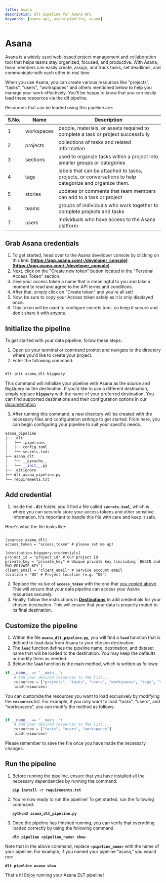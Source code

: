 ```yaml
---
title: Asana
description: dlt pipeline for Asana API
keywords: [asana api, asana pipeline, asana]
---
```


# Asana 

Asana is a widely used web-based project management and collaboration tool that helps teams stay organized, focused, and productive. With Asana, team members can easily create, assign, and track tasks, set deadlines, and communicate with each other in real time. 

When you use Asana, you can create various resources like "projects", "tasks", "users", "workspaces" and others mentioned below to help you manage your work effectively. You'll be happy to know that you can easily load these resources via the dlt pipeline. 

Resources that can be loaded using this pipeline are: 

| S.No. | Name | Description |
| --- | --- | --- |
| 1 | workspaces | people, materials, or assets required to complete a task or project successfully |
| 2 | projects | collections of tasks and related information |
| 3 | sections | used to organize tasks within a project into smaller groups or categories |
| 4 | tags | labels that can be attached to tasks, projects, or conversations to help categorize and organize them. |
| 5 | stories | updates or comments that team members can add to a task or project |
| 6 | teams | groups of individuals who work together to complete projects and tasks |
| 7 | users | individuals who have access to the Asana platform |

## Grab Asana credentials

1. To get started, head over to the Asana developer console by clicking on this link: **[https://app.asana.com/-/developer_console](https://app.asana.com/-/developer_console)**.
2. Next,  click on the "Create new token" button located in the "Personal Access Token" section.
3. Give your access token a name that is meaningful to you and take a moment to read and agree to the API terms and conditions.
4. After that, simply click on "Create token" and you're all set!
5. Now, be sure to copy your Access token safely as it is only displayed once.
6. This token will be used to configure secrets.toml, so keep it secure and don't share it with anyone.

## Initialize the pipeline[](https://dlthub.com/docs/pipelines/github#initialize-the-pipeline)

To get started with your data pipeline, follow these steps:

1. Open up your terminal or command prompt and navigate to the directory where you'd like to create your project.
2. Enter the following command:

```bash

dlt init asana_dlt bigquery
```

This command will initialize your pipeline with Asana as the source and BigQuery as the destination. If you'd like to use a different destination, simply replace **`bigquery`** with the name of your preferred destination. You can find supported destinations and their configuration options in our [documentation](https://dlthub.com/docs/destinations/duckdb) 

3. After running this command, a new directory will be created with the necessary files and configuration settings to get started. From here, you can begin configuring your pipeline to suit your specific needs.

```python
asana_pipeline
├── .dlt
│   ├── .pipelines
│   ├── config.toml
│   └── secrets.toml
├── asana_dlt
│   └── __pycache__
│   └── __init__.py
├── .gitignore
├── dlt_asana_pipeline.py
└── requirements.txt
```

## **Add credential**

1. Inside the **`.dlt`** folder, you'll find a file called **`secrets.toml`**, which is where you can securely store your access tokens and other sensitive information. It's important to handle this file with care and keep it safe.

Here's what the file looks like:

```

[sources.asana_dlt]
access_token = "access_token" # please set me up!

[destination.bigquery.credentials]
project_id = "project_id" # GCP project ID
private_key = "private_key" # Unique private key (including `BEGIN and END PRIVATE KEY`)
client_email = "client_email" # Service account email
location = "US" # Project location (e.g. “US”)
```

2. Replace the va   lue of **`access_token`** with the one that [you copied above](asana.md#grab-api-credentials). This will ensure that your data pipeline can access your Asana resources securely.
3. Finally, follow the instructions in **[Destinations](https://dlthub.com/docs/destinations/duckdb)** to add credentials for your chosen destination. This will ensure that your data is properly routed to its final destination.

## Customize the pipeline

1. Within the file **`asana_dlt_pipeline.py`**, you will find a **`load`** function that is defined to load data from Asana to your chosen destination.
2. The **`load`** function defines the pipeline name, destination, and dataset name that will be loaded to the destination. You may keep the defaults or modify them as needed.
3. Below the **`load`** function is the main method, which is written as follows:

```python
if __name__ == "__main__":
    # Add your desired resources to the list...
    resources = ["projects", "tasks", "users", "workspaces", "tags", "stories", "sections", "teams"]
    load(resources)
```

You can customize the resources you want to load exclusively by modifying the **`resources`** list. For example, if you only want to load “tasks”, “users”, and “workspaces”, you can modify the method as follows:

```python

if __name__ == "__main__":
    # Add your desired resources to the list...
    resources = ["tasks", "users", "workspaces"]
    load(resources)
```

Please remember to save the file once you have made the necessary changes.

## Run the pipeline[](https://dlthub.com/docs/pipelines/strapi#run-the-pipeline)

1. Before running the pipeline, ensure that you have installed all the necessary dependencies by running the command:
    
    **`pip install -r requirements.txt`**
    
2. You're now ready to run the pipeline! To get started, run the following command:
    
    **`python3 asana_dlt_pipeline.py`**
    
3. Once the pipeline has finished running, you can verify that everything loaded correctly by using the following command:
    
    **`dlt pipeline <pipeline_name> show`**
    

Note that in the above command, replace **`<pipeline_name>`** with the name of your pipeline. For example, if you named your pipeline "asana," you would run:

**`dlt pipeline asana show`**


That's it! Enjoy running your Asana DLT pipeline!
